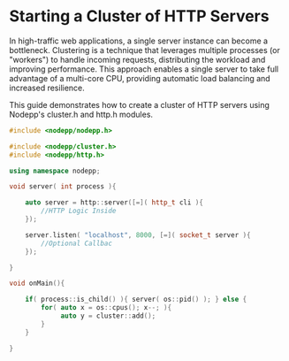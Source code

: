 # Starting a Cluster of HTTP Servers

In high-traffic web applications, a single server instance can become a bottleneck. Clustering is a technique that leverages multiple processes (or "workers") to handle incoming requests, distributing the workload and improving performance. This approach enables a single server to take full advantage of a multi-core CPU, providing automatic load balancing and increased resilience.

This guide demonstrates how to create a cluster of HTTP servers using Nodepp's cluster.h and http.h modules.

```cpp
#include <nodepp/nodepp.h>

#include <nodepp/cluster.h>
#include <nodepp/http.h>

using namespace nodepp;

void server( int process ){

    auto server = http::server([=]( http_t cli ){
        //HTTP Logic Inside
    });

    server.listen( "localhost", 8000, [=]( socket_t server ){
        //Optional Callbac
    });

}

void onMain(){

    if( process::is_child() ){ server( os::pid() ); } else {
        for( auto x = os::cpus(); x--; ){
             auto y = cluster::add();
        }
    }

}
```
